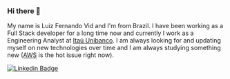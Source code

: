 ### Hi there 👋

My name is Luiz Fernando Vid and I'm from Brazil. I have been working as a Full Stack developer for a long time now and currently I work as a 
Engineering Analyst at [Itaú Unibanco](https://itau.com.br). I am always looking for and updating myself on new technologies over time and I am always studying something new ([AWS](https://aws.amazon.com/) is the hot issue right now).

[![Linkedin Badge](https://img.shields.io/badge/-LinkedIn-blue?style=flat-square&logo=Linkedin&logoColor=white&link=https://www.linkedin.com/in/luizvid)](https://www.linkedin.com/in/luizvid)
